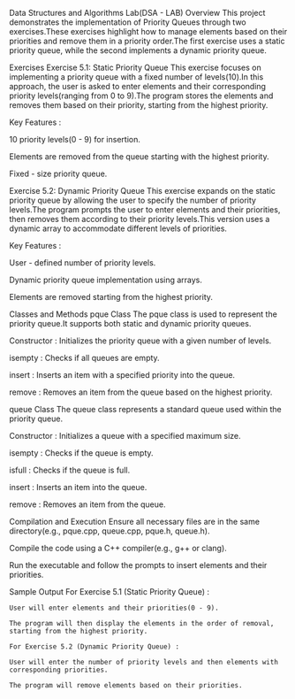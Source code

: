 Data Structures and Algorithms Lab(DSA - LAB)
Overview
This project demonstrates the implementation of Priority Queues through two exercises.These exercises highlight how to manage elements based on their priorities and remove them in a priority order.The first exercise uses a static priority queue, while the second implements a dynamic priority queue.

Exercises
Exercise 5.1: Static Priority Queue
This exercise focuses on implementing a priority queue with a fixed number of levels(10).In this approach, the user is asked to enter elements and their corresponding priority levels(ranging from 0 to 9).The program stores the elements and removes them based on their priority, starting from the highest priority.

Key Features :

10 priority levels(0 - 9) for insertion.

Elements are removed from the queue starting with the highest priority.

Fixed - size priority queue.

Exercise 5.2: Dynamic Priority Queue
This exercise expands on the static priority queue by allowing the user to specify the number of priority levels.The program prompts the user to enter elements and their priorities, then removes them according to their priority levels.This version uses a dynamic array to accommodate different levels of priorities.

Key Features :

User - defined number of priority levels.

Dynamic priority queue implementation using arrays.

Elements are removed starting from the highest priority.

Classes and Methods
pque Class
The pque class is used to represent the priority queue.It supports both static and dynamic priority queues.

Constructor : Initializes the priority queue with a given number of levels.

isempty : Checks if all queues are empty.

insert : Inserts an item with a specified priority into the queue.

remove : Removes an item from the queue based on the highest priority.

queue Class
The queue class represents a standard queue used within the priority queue.

Constructor : Initializes a queue with a specified maximum size.

isempty : Checks if the queue is empty.

isfull : Checks if the queue is full.

insert : Inserts an item into the queue.

remove : Removes an item from the queue.

Compilation and Execution
Ensure all necessary files are in the same directory(e.g., pque.cpp, queue.cpp, pque.h, queue.h).

Compile the code using a C++ compiler(e.g., g++ or clang).

Run the executable and follow the prompts to insert elements and their priorities.

Sample Output
For Exercise 5.1 (Static Priority Queue) :

    User will enter elements and their priorities(0 - 9).

    The program will then display the elements in the order of removal, starting from the highest priority.

    For Exercise 5.2 (Dynamic Priority Queue) :

    User will enter the number of priority levels and then elements with corresponding priorities.

    The program will remove elements based on their priorities.